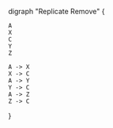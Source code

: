 digraph "Replicate Remove" {

    A
    X
    C
    Y
    Z

    A -> X
    X -> C
    A -> Y
    Y -> C
    A -> Z
    Z -> C

}
